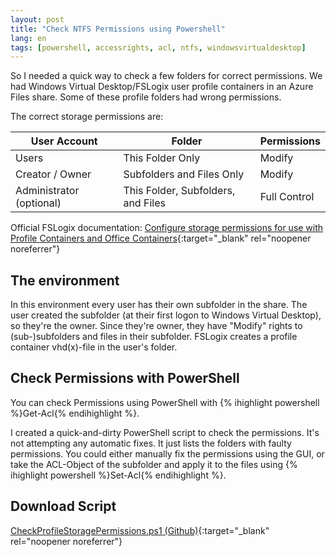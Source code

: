 ```yaml
---
layout: post
title: "Check NTFS Permissions using Powershell"
lang: en
tags: [powershell, accessrights, acl, ntfs, windowsvirtualdesktop]
---
```

So I needed a quick way to check a few folders for correct permissions. We had Windows Virtual Desktop/FSLogix user profile containers in an Azure Files share. Some of these profile folders had wrong permissions.

The correct storage permissions are:

| User Account             | Folder                             | Permissions  |
|--------------------------|------------------------------------|--------------|
| Users                    | This Folder Only                   | Modify       |
| Creator / Owner          | Subfolders and Files Only          | Modify       |
| Administrator (optional) | This Folder, Subfolders, and Files | Full Control |

Official FSLogix documentation: [Configure storage permissions for use with Profile Containers and Office Containers](https://docs.microsoft.com/en-us/fslogix/fslogix-storage-config-ht){:target="_blank" rel="noopener noreferrer"}

## The environment

In this environment every user has their own subfolder in the share. The user created the subfolder (at their first logon to Windows Virtual Desktop), so they're the owner. Since they're owner, they have "Modify" rights to (sub-)subfolders and files in their subfolder. FSLogix creates a profile container vhd(x)-file in the user's folder.

## Check Permissions with PowerShell

You can check Permissions using PowerShell with {% ihighlight powershell %}Get-Acl{% endihighlight %}.

I created a quick-and-dirty PowerShell script to check the permissions. It's not attempting any automatic fixes. It just lists the folders with faulty permissions. You could either manually fix the permissions using the GUI, or take the ACL-Object of the subfolder and apply it to the files using {% ihighlight powershell %}Set-Acl{% endihighlight %}.

## Download Script
[CheckProfileStoragePermissions.ps1 (Github)](https://gist.github.com/diecknet/8a36e9551cf5a08c03779e9f7d13d05e){:target="_blank" rel="noopener noreferrer"}